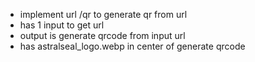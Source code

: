 - implement url /qr to generate qr from url
- has 1 input to get url 
- output is generate qrcode from input url
- has astralseal_logo.webp in center of generate qrcode